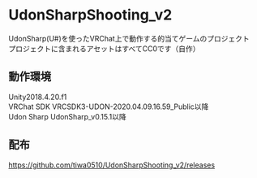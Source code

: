# UdonSharpShooting_v2
UdonSharp(U#)を使ったVRChat上で動作する的当てゲームのプロジェクト  
プロジェクトに含まれるアセットはすべてCC0です（自作）

## 動作環境
Unity2018.4.20.f1  
VRChat SDK VRCSDK3-UDON-2020.04.09.16.59_Public以降  
Udon Sharp UdonSharp_v0.15.1以降  

## 配布
https://github.com/tiwa0510/UdonSharpShooting_v2/releases
